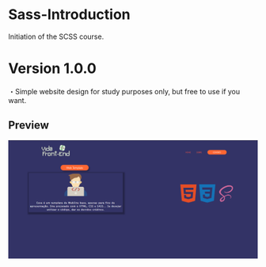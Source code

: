 # Sass-Introduction
  Initiation of the SCSS course.
# Version 1.0.0

・Simple website design for study purposes only, but free to use if you want.

## Preview

<p align="center">
  <img src="img/preview.png">
</p>